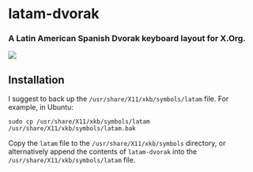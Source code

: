 # latam-dvorak
### A Latin American Spanish Dvorak keyboard layout for X.Org.

![](https://dl.dropbox.com/u/1116031/images/latam-dvorak.png)

## Installation
I suggest to back up the `/usr/share/X11/xkb/symbols/latam` file. For example, in Ubuntu:

    sudo cp /usr/share/X11/xkb/symbols/latam /usr/share/X11/xkb/symbols/latam.bak

Copy the `latam` file to the `/usr/share/X11/xkb/symbols` directory, or alternatively append the contents of `latam-dvorak` into the `/usr/share/X11/xkb/symbols/latam` file.
